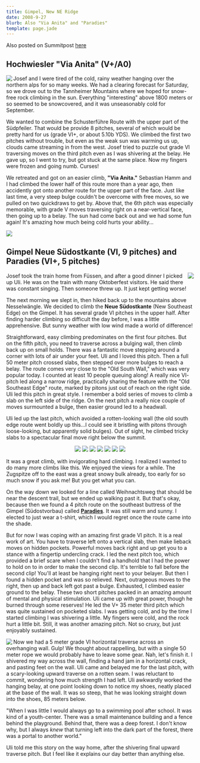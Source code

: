 ```yaml
---
title: Gimpel, New NE Ridge
date: 2008-9-27
blurb: Also "Via Anita" and "Paradies"
template: page.jade
---
```


Also posted on Summitpost [here](http://www.summitpost.org/tannheimer-climbing/447699)

Hochwiesler "Via Anita" (V+/A0)
---

<a href="http://www.flickr.com/photos/ripsawridge/2899781830/"><img  align="left" src="http://farm4.static.flickr.com/3159/2899781830_0ecbb93e80.jpg"></a>
Josef and I were tired of the cold, rainy weather hanging over the northern alps for so many weeks. We had a clearing forecast for Saturday, so we drove out to the Tannheimer Mountains where we hoped for snow-free rock climbing in the sun. Everything "interesting" above 1800 meters or so seemed to be snowcovered, and it was unseasonably cold for September.

We wanted to combine the Schusterführe Route with the upper part of the Südpfeiler. That would be provide 8 pitches, several of which would be pretty hard for us (grade VI+, or about 5.10b YDS). We climbed the first two pitches without trouble, but even as the weak sun was warming us up, clouds came streaming in from the west. Josef tried to puzzle out grade VI traversing moves on the third pitch even as I was shivering at the belay. He gave up, so I went to try, but got stuck at the same place. Now my fingers were frozen and going numb. Curses!

We retreated and got on an easier climb, <b>"Via Anita."</b> Sebastian Hamm and I had climbed the lower half of this route more than a year ago, then accidently got onto another route for the upper part of the face. Just like last time, a very steep bulge couldn't be overcome with free moves, so we pulled on two quickdraws to get by. Above that, the 6th pitch was especially memorable, with grade V moves traversing right on a near-vertical face, then going up to a belay. The sun had come back out and we had some fun again! It's amazing how much being cold hurts your ability...

<a href="http://www.flickr.com/photos/ripsawridge/2899783118/"><img src="http://farm4.static.flickr.com/3233/2899783118_c2ff7795b0.jpg"></a>


Gimpel Neue Südostkante (VI, 9 pitches) and Paradies (VI+, 5 pitches)
---

<a href="http://www.flickr.com/photos/ripsawridge/2899787236/"><img align="right" src="http://farm4.static.flickr.com/3042/2899787236_66bf5b625a.jpg"></a>

Josef took the train home from Füssen, and after a good dinner I picked up Uli. He was on the train with many Oktoberfest visitors. He said there was constant singing. Then someone threw up. It just kept getting worse! 

The next morning we slept in, then hiked back up to the mountains above Nesselwängle. We decided to climb the <b>Neue Südostkante</b> (New Southeast Edge) on the Gimpel. It has several grade VI pitches in the upper half. After finding harder climbing so difficult the day before, I was a little apprehensive. But sunny weather with low wind made a world of difference!

Straightforward, easy climbing predominates on the first four pitches. But on the fifth pitch, you need to traverse across a bulging wall, then climb back up on small holds. There was a fantastic move stepping around a corner with lots of air under your feet. Uli and I loved this pitch. Then a full 50 meter pitch crossed slabs, then stepped over more bulges to reach a belay. The route comes very close to the "Old South Wall," which was very popular today. I counted at least 10 people queuing along! A really nice VI- pitch led along a narrow ridge, practically sharing the feature with the "Old Southeast Edge" route, marked by pitons just out of reach on the right side. Uli led this pitch in great style. I remember a bold series of moves to climb a slab on the left side of the ridge. On the next pitch a really nice couple of moves surmounted a bulge, then easier ground led to a headwall.

Uli led up the last pitch, which avoided a rotten-looking wall (the old south edge route went boldly up this...I could see it bristling with pitons through loose-looking, but apparently solid bulges). Out of sight, he climbed tricky slabs to a spectacular final move right below the summit. 
<noformat>
<center>
<a href="http://www.flickr.com/photos/ripsawridge/2898945203/"><img src="http://farm4.static.flickr.com/3173/2898945203_bcb15f095c.jpg"></a>
<a href="http://www.flickr.com/photos/ripsawridge/2899789774/"><img src="http://farm4.static.flickr.com/3260/2899789774_3217f36d60.jpg"></a>
<a href="http://www.flickr.com/photos/ripsawridge/2898949525/"><img src="http://farm4.static.flickr.com/3151/2898949525_5ca72d6086.jpg"></a>
<a href="http://www.flickr.com/photos/ripsawridge/2899794024/"><img src="http://farm4.static.flickr.com/3130/2899794024_a5db175909.jpg"></a>
<a href="http://www.flickr.com/photos/ripsawridge/2898952583/"><img src="http://farm4.static.flickr.com/3046/2898952583_e6105239b1.jpg"></a>
<a href="http://www.flickr.com/photos/ripsawridge/2899797084/"><img src="http://farm4.static.flickr.com/3124/2899797084_cbe07ff510.jpg"></a>
<a href="http://www.flickr.com/photos/ripsawridge/2898955385/"><img src="http://farm4.static.flickr.com/3131/2898955385_cf11caf33c.jpg"></a>
</center>
</noformat>

It was a great climb, with invigorating hard climbing. I realized I wanted to do many more climbs like this. We enjoyed the views for a while. The Zugspitze off to the east was a great snowy bulk already, too early for so much snow if you ask me! But you get what you can.

On the way down we looked for a line called Weihnachtsweg that should be near the descent trail, but we ended up walking past it. But that's okay, because then we found a 4 pitch route on the southeast buttress of the Gimpel (Südostvorbau) called <a href="http://www.ig-klettern-allgaeu.de/images/Gimpel-Vorbau-Touren.pdf"><b>Paradies</b></a>. It was still warm and sunny. I elected to just wear a t-shirt, which I would regret once the route came into the shade. 

But for now I was coping with an amazing first grade VI pitch. It is a real work of art. You have to traverse left onto a vertical slab, then make lieback moves on hidden pockets. Powerful moves back right and up get you to a stance with a fingertip undercling crack. I led the next pitch too, which provided a brief scare when I couldn't find a handhold that I had the power to hold on to in order to make the second clip. It's terrible to fall before the second clip! You'll at least be hanging right next to your belayer. But then I found a hidden pocket and was so relieved. Next, outrageous moves to the right, then up and back left got past a bulge. Exhausted, I climbed easier ground to the belay. These two short pitches packed in an amazing amount of mental and physical stimulation. Uli came up with great power, though he burned through some reserves! He led the V+ 35 meter third pitch which was quite sustained on pocketed slabs. I was getting cold, and by the time I started climbing I was shivering a little. My fingers were cold, and the rock hurt a little bit. Still, it was another amazing pitch. Not so cruxy, but just enjoyably sustained.

<a href="http://www.flickr.com/photos/ripsawridge/2898956255/"><img align="left" src="http://farm4.static.flickr.com/3013/2898956255_82ea35a227.jpg"></a>

Now we had a 5 meter grade VI horizontal traverse across an overhanging wall. Gulp! We thought about rappelling, but with a single 50 meter rope we would probably have to leave some gear. Nah, let's finish it. I shivered my way across the wall, finding a hand jam in a horizontal crack, and pasting feet on the wall. Uli came and belayed me for the last pitch, with a scary-looking upward traverse on a rotten seam. I was reluctant to commit, wondering how much strength I had left. Uli awkwardly worked the hanging belay, at one point looking down to notice my shoes, neatly placed at the base of the wall. It was so steep, that he was looking straight down into the shoes, 85 meters below. 

"When I was little I would always go to a swimming pool after school. It was kind of a youth-center. There was a small maintenance building and a fence behind the playground. Behind that, there was a deep forest. I don't know why, but I always <i>knew</i> that turning left into the dark part of the forest, there was a portal to another world."

Uli told me this story on the way home, after the shivering final upward traverse pitch. But I feel like it explains our day better than anything else.
                                                                                                                                                                                                                                      

